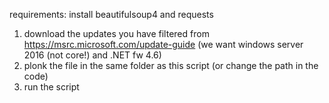 requirements: 
install beautifulsoup4 and requests

1. download the updates you have filtered from https://msrc.microsoft.com/update-guide (we want windows server 2016 (not core!) and .NET fw 4.6)
2. plonk the file in the same folder as this script (or change the path in the code)
3. run the script
